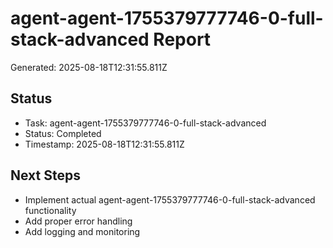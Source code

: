 # agent-agent-1755379777746-0-full-stack-advanced Report

Generated: 2025-08-18T12:31:55.811Z

## Status
- Task: agent-agent-1755379777746-0-full-stack-advanced
- Status: Completed
- Timestamp: 2025-08-18T12:31:55.811Z

## Next Steps
- Implement actual agent-agent-1755379777746-0-full-stack-advanced functionality
- Add proper error handling
- Add logging and monitoring
